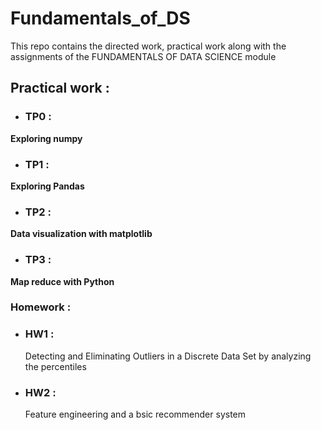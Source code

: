 # Fundamentals_of_DS
This repo contains the directed work, practical work  along with the assignments of the FUNDAMENTALS OF DATA SCIENCE module

## Practical work :

- ### TP0 : <br>
<b> Exploring numpy </b>

- ### TP1 : <br>
<b> Exploring Pandas </b>

- ### TP2 : <br>
<b> Data visualization with matplotlib   </b>

- ### TP3 : <br>
<b> Map reduce with Python</b>


### Homework :
- ### HW1 : 
    Detecting and Eliminating Outliers in a Discrete Data Set by analyzing the percentiles
- ### HW2 :
    Feature engineering and a bsic recommender system
